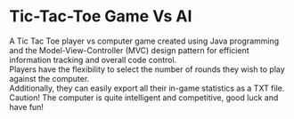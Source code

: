# Tic-Tac-Toe Game Vs AI
A Tic Tac Toe player vs computer game created using Java programming and the Model-View-Controller (MVC) design pattern for efficient information tracking and overall code control.  
Players have the flexibility to select the number of rounds they wish to play against the computer.  
Additionally, they can easily export all their in-game statistics as a TXT file. Caution! The computer is quite intelligent and competitive, good luck and have fun!
